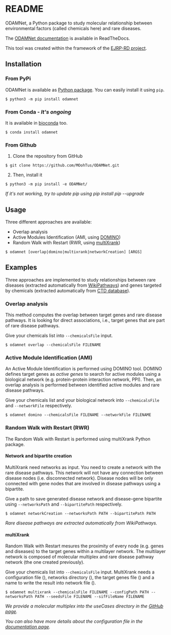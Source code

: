 # README

ODAMNet, a Python package to study molecular relationship between environmental factors (called chemicals here) and 
rare diseases. 

The [ODAMNet documentation][ODAMNet documentation] is available in ReadTheDocs.

This tool was created within the framework of the [EJRP-RD project][EJPRD].

## Installation 

### From PyPi

ODAMNet is available as [Python package][pypi]. You can easily install it using `pip`.

```console
$ python3 -m pip install odamnet
```

### From Conda - *It's ongoing*

It is available in [bioconda][bioconda] too.

```console
$ conda install odamnet
```

### From Github

1. Clone the repository from GitHub

```console
$ git clone https://github.com/MOohTus/ODAMNet.git
```

2. Then, install it

```console
$ python3 -m pip install -e ODAMNet/
```

*If it's not working, try to update pip using pip install pip --upgrade*

## Usage

Three different approaches are available: 

- Overlap analysis
- Active Modules Identification (AMI, using [DOMINO][DOMINO])
- Random Walk with Restart (RWR, using [multiXrank][multiXrank])

```console
$ odamnet [overlap|domino|multixrank|networkCreation] [ARGS]
```

## Examples

Three approaches are implemented to study relationships between rare diseases (extracted automatically from 
[WikiPathways][WikiPathways]) and genes targeted by chemicals (extracted automatically from [CTD database][CTD]).

### Overlap analysis

This method computes the overlap between target genes and rare disease pathways. It is looking for direct associations, 
i.e., target genes that are part of rare disease pathways.

Give your chemicals list into `--chemicalsFile` input. 

```console
$ odamnet overlap --chemicalsFile FILENAME
```

### Active Module Identification (AMI)

An Active Module Identification is performed using DOMINO tool. DOMINO defines target genes as *active genes* to search 
for active modules using a biological network (e.g. protein-protein interaction network, PPI). 
Then, an overlap analysis is performed between identified active modules and rare disease pathways. 

Give your chemicals list and your biological network into `--chemicalsFile` and `--networkFile` respectively. 

```console
$ odamnet domino --chemicalsFile FILENAME --networkFile FILENAME
```

### Random Walk with Restart (RWR)

The Random Walk with Restart is performed using multiXrank Python package.

#### Network and bipartite creation

MultiXrank need networks as input. You need to create a network with the rare disease pathways. This network will not 
have any connection between disease nodes (i.e. disconnected network). Disease nodes will be only connected with gene 
nodes that are involved in disease pathways using a bipartite.  

Give a path to save generated disease network and disease-gene bipartite using `--networksPath` and `--bipartitePath` 
respectively.

```console
$ odamnet networkCreation --networksPath PATH --bipartitePath PATH
```

*Rare disease pathways are extracted automatically from WikiPathways.*

#### multiXrank

Random Walk with Restart mesures the proximity of every node (e.g. genes and diseases) to the target genes within a 
multilayer network. The multilayer network is composed of molecular multiplex and rare disease pathway network (the one 
created previously). 

Give your chemicals list into `--chemicalsFile` input. MultiXrank needs a configuration file (), networks directory (),
the target genes file () and a name to write the result into network file (). 

```console
$ odamnet multixrank --chemicalsFile FILENAME --configPath PATH --networksPath PATH --seedsFile FILENAME --sifFileName FILENAME
```

*We provide a molecular multiplex into the useCases directory in the [GitHub page][git].*

*You can also have more details about the configuration file in the [documentation page][doc].*

[ODAMNet documentation]: https://odamnet.readthedocs.io/
[pypi]: https://pypi.org/project/ODAMNet/
[bioconda]: https://bioconda.github.io/index.html
[EJPRD]: https://www.ejprarediseases.org/
[DOMINO]: http://domino.cs.tau.ac.il
[multiXrank]: https://multixrank-doc.readthedocs.io/en/latest/index.html
[WikiPathways]: https://www.wikipathways.org/
[CTD]: https://ctdbase.org/
[doc]: https://odamnet.readthedocs.io/en/latest/pages/formats/Input.html#configuration-file
[git]: https://github.com/MOohTus/ODAMNet/tree/main/useCases/InputData
